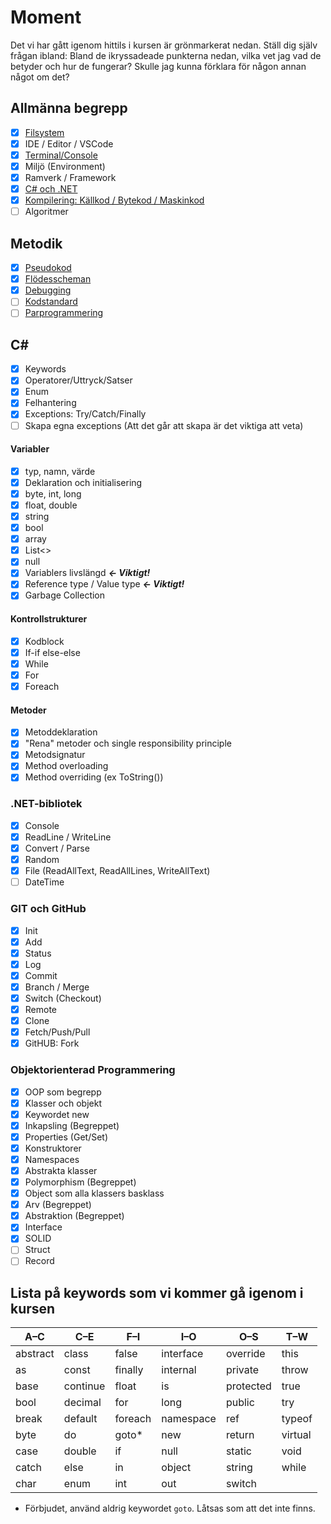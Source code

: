 # Moment

Det vi har gått igenom hittils i kursen är grönmarkerat nedan. Ställ dig själv frågan ibland: Bland de ikryssadeade punkterna nedan, vilka vet jag vad de betyder och hur de fungerar? Skulle jag kunna förklara för någon annan något om det?

## **Allmänna begrepp**
- [x] [Filsystem](material/general/datorkunskap/filesystem.md)
- [x] IDE / Editor / VSCode
- [x] [Terminal/Console](material/general/datorkunskap/console.md)
- [x] Miljö (Environment)
- [x] Ramverk / Framework
- [x] [C# och .NET](material/general/dotnet/index.md)
- [x] [Kompilering: Källkod / Bytekod / Maskinkod](material/general/dotnet/compilation.md)
- [ ] Algoritmer

## **Metodik**
- [x] [Pseudokod](material/general/methodology/pseudocode.md)
- [x] [Flödesscheman](material/general/methodology/flowcharts.md)
- [x] [Debugging](material/general/methodology/debugging.md)
- [ ] [Kodstandard](material/general/methodology/codeconventions.md)
- [ ] [Parprogrammering](material/general/methodology/pairprogramming.md)

## **C\#**

- [x] Keywords
- [x] Operatorer/Uttryck/Satser
- [x] Enum
- [x] Felhantering
- [x] Exceptions: Try/Catch/Finally
- [ ] Skapa egna exceptions (Att det går att skapa är det viktiga att veta)

#### Variabler
- [x] typ, namn, värde
- [x] Deklaration och initialisering
- [x] byte, int, long
- [x] float, double
- [x] string
- [x] bool
- [X] array
- [X] List<>
- [x] null
- [X] Variablers livslängd ***<- Viktigt!***
- [X] Reference type / Value type ***<- Viktigt!***
- [X] Garbage Collection

#### Kontrollstrukturer
- [x] Kodblock
- [x] If-if else-else
- [x] While
- [x] For
- [x] Foreach

#### Metoder
- [x] Metoddeklaration
- [x] "Rena" metoder och single responsibility principle
- [x] Metodsignatur
- [x] Method overloading
- [x] Method overriding (ex ToString())

### **.NET-bibliotek**
- [X] Console
- [x] ReadLine / WriteLine
- [x] Convert / Parse
- [X] Random
- [X] File (ReadAllText, ReadAllLines, WriteAllText)
- [ ] DateTime

### GIT och GitHub
- [x] Init
- [x] Add
- [x] Status
- [x] Log
- [x] Commit
- [x] Branch / Merge
- [x] Switch (Checkout)
- [x] Remote
- [x] Clone
- [x] Fetch/Push/Pull
- [x] GitHUB: Fork

### Objektorienterad Programmering
- [x] OOP som begrepp
- [x] Klasser och objekt
- [x] Keywordet new
- [x] Inkapsling (Begreppet)
- [x] Properties (Get/Set)
- [x] Konstruktorer	
- [x] Namespaces
- [x] Abstrakta klasser
- [x] Polymorphism (Begreppet)
- [x] Object som alla klassers basklass
- [x] Arv (Begreppet)
- [x] Abstraktion (Begreppet)
- [x] Interface
- [x] SOLID
- [ ] Struct
- [ ] Record

## Lista på keywords som vi kommer gå igenom i kursen

| A–C      | C–E      | F–I     | I–O       | O–S       | T–W     |
| -------- | -------- | ------- | --------- | --------- | ------- |
| abstract | class    | false   | interface | override  | this    |
| as       | const    | finally | internal  | private   | throw   |
| base     | continue | float   | is        | protected | true    |
| bool     | decimal  | for     | long      | public    | try     |
| break    | default  | foreach | namespace | ref       | typeof  |
| byte     | do       | goto\*  | new       | return    | virtual |
| case     | double   | if      | null      | static    | void    |
| catch    | else     | in      | object    | string    | while   |
| char     | enum     | int     | out       | switch    |         |

* Förbjudet, använd aldrig keywordet `goto`. Låtsas som att det inte finns. 